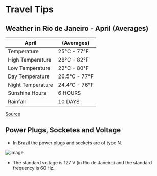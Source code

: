 # Travel Tips

## Weather in Rio de Janeiro - April (Averages)

| April  | (Averages) |
| --- | --- |
| Temperature | 25°C - 77°F |
| High Temperature | 28°C - 82°F |
| Low Temperature | 22°C - 80°F |
| Day Temperature | 26.5°C - 77°F |
| Night Temperature | 24.4°C - 76°F |
| Sunshine Hours | 6 HOURS |
| Rainfall | 10 DAYS |

[Source](https://www.holiday-weather.com/rio_de_janeiro/averages/april/)

## Power Plugs, Socketes and Voltage

* In Brazil the power plugs and sockets are of type N.

![image](https://www.power-plugs-sockets.com/wp-content/plugins/power-plugs-sockets/img/type_N.jpg)

* The standard voltage is 127 V (in Rio de Janeiro) and the standard frequency is 60 Hz.

